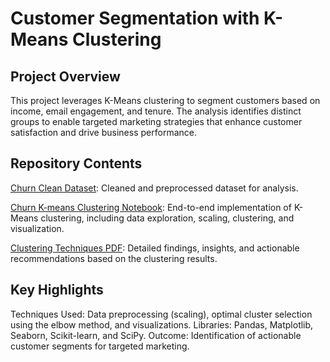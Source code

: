 # Customer Segmentation with K-Means Clustering

## Project Overview
This project leverages K-Means clustering to segment customers based on income, email engagement, and tenure. The analysis identifies distinct groups to enable targeted marketing strategies that enhance customer satisfaction and drive business performance.

## Repository Contents
[Churn Clean Dataset](https://github.com/jcooper2368/JCProjectCode/raw/main/k-means-clustering/churn_clean_pres.csv): Cleaned and preprocessed dataset for analysis.

[Churn K-means Clustering Notebook](Churn%20K-means%20Clustering%20%282%29.ipynb): End-to-end implementation of K-Means clustering, including data exploration, scaling, clustering, and visualization.

[Clustering Techniques PDF](https://github.com/jcooper2368/JCProjectCode/raw/main/k-means-clustering/Clustering%20Techniques.pdf): Detailed findings, insights, and actionable recommendations based on the clustering results.

## Key Highlights
Techniques Used: Data preprocessing (scaling), optimal cluster selection using the elbow method, and visualizations.
Libraries: Pandas, Matplotlib, Seaborn, Scikit-learn, and SciPy.
Outcome: Identification of actionable customer segments for targeted marketing.


